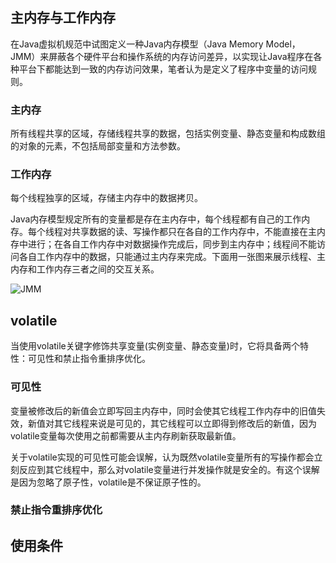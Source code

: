 
## 主内存与工作内存
在Java虚拟机规范中试图定义一种Java内存模型（Java Memory Model，JMM）来屏蔽各个硬件平台和操作系统的内存访问差异，以实现让Java程序在各种平台下都能达到一致的内存访问效果，笔者认为是定义了程序中变量的访问规则。

### 主内存
所有线程共享的区域，存储线程共享的数据，包括实例变量、静态变量和构成数组的对象的元素，不包括局部变量和方法参数。

### 工作内存
每个线程独享的区域，存储主内存中的数据拷贝。

Java内存模型规定所有的变量都是存在主内存中，每个线程都有自己的工作内存。每个线程对共享数据的读、写操作都只在各自的工作内存中，不能直接在主内存中进行；在各自工作内存中对数据操作完成后，同步到主内存中；线程间不能访问各自工作内存中的数据，只能通过主内存来完成。下面用一张图来展示线程、主内存和工作内存三者之间的交互关系。

![JMM](https://github.com/wind7rui/HighConcurrency/blob/master/JMM.png)

## volatile
当使用volatile关键字修饰共享变量(实例变量、静态变量)时，它将具备两个特性：可见性和禁止指令重排序优化。

### 可见性
变量被修改后的新值会立即写回主内存中，同时会使其它线程工作内存中的旧值失效，新值对其它线程来说是可见的，其它线程可以立即得到修改后的新值，因为volatile变量每次使用之前都需要从主内存刷新获取最新值。

关于volatile实现的可见性可能会误解，认为既然volatile变量所有的写操作都会立刻反应到其它线程中，那么对volatile变量进行并发操作就是安全的。有这个误解是因为忽略了原子性，volatile是不保证原子性的。

### 禁止指令重排序优化



## 使用条件
